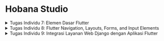 # Hobana Studio
<details>
<summary> Tugas Individu 7: Elemen Dasar Flutter </summary>
Nama    : Clara Aurelia Setiady <br>
NPM     : 2306217304 <br>
Kelas   : PBP C     <br>

## Proses mengimplementasikan cheklist-checklist
1. Membuat program Flutter baru
    - Masuk ke direktori untuk menyimpan proyek Flutter baru
    - Generate proyek Flutter baru
        ```
        flutter create hobana_studio
        ```
    - Jalankan proyek
        ```
        flutter run
        ```
    - Untuk merapikan struktur proyek, buat file baru bernama `menu.dart` pada direktori `hobana_studio/lib`. Pada baris pertama import package
        ```
        import 'package:flutter/material.dart';
        ```
    Selanjutnya, dari `main.dart`, pindahkan kode baris ke-39 hingga akhir (class MyHomePage dan _MyHomePageState) ke file `menu.dart` yang baru dibuat. Tidak lupa untuk menambahkan import package di file `main.dart`
        ```
        import 'package:hobana_studio/menu.dart';
        ```
   
2. Membuat tiga tombol sederhana dengan ikon dan teks untuk melihat daftar produk, menambah produk, dan logout. Setelah itu mengimplementasikan warna-warna yang berbeda untuk setiap tombol dan munculkan snackbar untuk memberitahu bahwa tombol sudah ditekan
    - Pada `main.dart`, ubah kode sesuai dengan warna yang diinginkan
    ```
    colorScheme: ColorScheme.fromSwatch(
        primarySwatch: Colors.deepPurple,
    ).copyWith(secondary: Colors.deepPurple[400]),
    ```
    - Setelah itu, ubah sifat widget menjadi stateless dengan menghapus `const MyHomePage(title: 'Flutter Demo Home Page') menjadi `MyHomePage(),`
    - Mengimplementasikan warna yang berbeda, memunculkan snackbar, hasil akhirnya akan
        ```
        import 'package:flutter/material.dart';
    
        class MyHomePage extends StatelessWidget {
        final String npm = '2306217304'; // NPM
        final String name = 'Clara Aurelia Setiady'; // Nama
        final String className = 'PBP C'; // Kelas
        MyHomePage({super.key});
    
        // This widget is the home page of your application. It is stateful, meaning
        // that it has a State object (defined below) that contains fields that affect
        // how it looks.
    
        // This class is the configuration for the state. It holds the values (in this
        // case the title) provided by the parent (in this case the App widget) and
        // used by the build method of the State. Fields in a Widget subclass are
        // always marked "final".
    
        final List<ItemHomepage> items = [
            ItemHomepage("Lihat Daftar Produk", Icons.mood, Colors.blue),
            ItemHomepage("Tambah Produk", Icons.add, Colors.green),
            ItemHomepage("Logout", Icons.logout, Colors.red),
        ];
    
        @override
        Widget build(BuildContext context) {
            // Scaffold menyediakan struktur dasar halaman dengan AppBar dan body.
            return Scaffold(
            // AppBar adalah bagian atas halaman yang menampilkan judul.
            appBar: AppBar(
                // Judul aplikasi "Mental Health Tracker" dengan teks putih dan tebal.
                title: const Text(
                'Hobana Studio',
                style: TextStyle(
                    color: Colors.white,
                    fontWeight: FontWeight.bold,
                ),
                ),
                // Warna latar belakang AppBar diambil dari skema warna tema aplikasi.
                backgroundColor: Theme.of(context).colorScheme.primary,
            ),
            // Body halaman dengan padding di sekelilingnya.
            body: Padding(
                padding: const EdgeInsets.all(16.0),
                // Menyusun widget secara vertikal dalam sebuah kolom.
                child: Column(
                crossAxisAlignment: CrossAxisAlignment.center,
                children: [
                    // Row untuk menampilkan 3 InfoCard secara horizontal.
                    Row(
                    mainAxisAlignment: MainAxisAlignment.spaceEvenly,
                    children: [
                        InfoCard(title: 'NPM', content: npm),
                        InfoCard(title: 'Name', content: name),
                        InfoCard(title: 'Class', content: className),
                    ],
                    ),
    
                    // Memberikan jarak vertikal 16 unit.
                    const SizedBox(height: 16.0),
    
                    // Menempatkan widget berikutnya di tengah halaman.
                    Center(
                    child: Column(
                        // Menyusun teks dan grid item secara vertikal.
    
                        children: [
                        // Menampilkan teks sambutan dengan gaya tebal dan ukuran 18.
                        const Padding(
                            padding: EdgeInsets.only(top: 16.0),
                            child: Text(
                            'Welcome to Hobana Studio',
                            style: TextStyle(
                                fontWeight: FontWeight.bold,
                                fontSize: 18.0,
                            ),
                            ),
                        ),
    
                        // Grid untuk menampilkan ItemCard dalam bentuk grid 3 kolom.
                        GridView.count(
                            primary: true,
                            padding: const EdgeInsets.all(20),
                            crossAxisSpacing: 10,
                            mainAxisSpacing: 10,
                            crossAxisCount: 3,
                            // Agar grid menyesuaikan tinggi kontennya.
                            shrinkWrap: true,
    
                            // Menampilkan ItemCard untuk setiap item dalam list items.
                            children: items.map((ItemHomepage item) {
                            return ItemCard(item);
                            }).toList(),
                        ),
                        ],
                    ),
                    ),
                ],
                ),
            ),
            );
        }
        }
    
        class InfoCard extends StatelessWidget {
        // Kartu informasi yang menampilkan title dan content.
    
        final String title;  // Judul kartu.
        final String content;  // Isi kartu.
    
        const InfoCard({super.key, required this.title, required this.content});
    
        @override
        Widget build(BuildContext context) {
            return Card(
            // Membuat kotak kartu dengan bayangan dibawahnya.
            elevation: 2.0,
            child: Container(
                // Mengatur ukuran dan jarak di dalam kartu.
                width: MediaQuery.of(context).size.width / 3.5, // menyesuaikan dengan lebar device yang digunakan.
                padding: const EdgeInsets.all(16.0),
                // Menyusun title dan content secara vertikal.
                child: Column(
                children: [
                    Text(
                    title,
                    style: const TextStyle(fontWeight: FontWeight.bold),
                    ),
                    const SizedBox(height: 8.0),
                    Text(content),
                ],
                ),
            ),
            );
        }
        }
    
        class ItemHomepage {
            final String name;
            final IconData icon;
            final Color color;
    
            ItemHomepage(this.name, this.icon, this.color);
        }
    
        class ItemCard extends StatelessWidget {
        final ItemHomepage item;
    
        const ItemCard(this.item, {super.key});
    
        @override
        Widget build(BuildContext context) {
            return Material(
            color: item.color, // Use the color property here
            borderRadius: BorderRadius.circular(12),
            child: InkWell(
                onTap: () {
                ScaffoldMessenger.of(context)
                    ..hideCurrentSnackBar()
                    ..showSnackBar(
                    SnackBar(content: Text("Kamu telah menekan tombol ${item.name}!"))
                    );
                },
                child: Container(
                padding: const EdgeInsets.all(8),
                child: Center(
                    child: Column(
                    mainAxisAlignment: MainAxisAlignment.center,
                    children: [
                        Icon(
                        item.icon,
                        color: Colors.white,
                        size: 30.0,
                        ),
                        const Padding(padding: EdgeInsets.all(3)),
                        Text(
                        item.name,
                        textAlign: TextAlign.center,
                        style: const TextStyle(color: Colors.white),
                        ),
                    ],
                    ),
                ),
                ),
            ),
            );
        }
        }
        ```
    - Untuk membuat setiap button berbeda warnanya, saya menambahkan property color di class ItemHomePage dan mendefinisikan colors di setiap item. Selain itu, saya menggunakna Color tersebut dalam ItemCard

## Menjawab pertanyaan
### 1. Jelaskan apa yang dimaksud dengan stateless widget dan stateful widget, dan jelaskan perbedaan dari keduanya.
- StatelessWidget adalah widget yang tidak memiliki state atau keadaan yang dapat berubah selama aplikasi berjalan. Artinya, data atau tampilan widget ini tetap sama setelah pertama kali dibangun. Jika ingin memperbarui tampilannya, widget tersebut perlu dibuat ulang atau diganti dengan widget baru. Contoh stateless widget adalah label yang tidak berubah, icon yang tidak memiliki interaksi, serta gambar statis.
- StatefulWidget adalah widget yang memiliki state atau keadaan yang dapat berubah selama aplikasi berjalan. Data atau tampilan widget ini bisa diperbarui berdasarkan interaksi pengguna atau peristiwa lain. Untuk membuat StatefulWidget, diperlukan dua kelas:
    - Kelas StatefulWidget itu sendiri.
    - Kelas State yang mengelola dan menyimpan status widget tersebut.
    Contoh penggunannya adalah tombol yang berubah warna saat ditekan dan formulir input yang memperbaharui data saat pengguna mengetik.


### 2.  Sebutkan widget apa saja yang kamu gunakan pada proyek ini dan jelaskan fungsinya.
#### A) Widget Umum
- MaterialApp. Merupakan widget utama untuk aplikasi Flutter yang menggunakan Material Design. MaterialApp menyediakan berbagai konfigurasi dasar seperti tema, judul aplikasi, serta pengaturan routing halaman. Dalam kode ini, MaterialApp digunakan sebagai pembungkus aplikasi utama dengan tema warna primarySwatch dan halaman awal yang diatur ke MyHomePage.
- Scaffold. Struktur dasar untuk halaman yang memiliki elemen standar seperti AppBar, Body, dan FloatingActionButton. Scaffold membantu menyusun elemen UI aplikasi dengan mudah. Dalam kode ini, Scaffold digunakan untuk memberikan struktur halaman dengan AppBar dan Body.
- AppBar. Widget yang biasanya berada di bagian atas halaman, berfungsi sebagai tempat untuk menampilkan judul dan aksi penting. Pada kode ini, AppBar menampilkan judul "Hobana Studio" dan mengikuti warna tema utama aplikasi.
- Padding. Menambahkan ruang atau jarak di sekitar widget yang dibungkusnya. Padding digunakan untuk memberikan ruang di sekitar Column utama dalam body agar tidak menempel pada tepi layar.
- Column. Menyusun widget secara vertikal. Dalam kode ini, Column menyusun widget Row, SizedBox, Center, dan GridView.count secara berurutan ke bawah.
- Row. Menyusun widget secara horizontal.
- SizedBox. Menyisipkan ruang kosong atau jarak antar widget.
- Icon. Menampilkan ikon dari pustaka ikon Flutter.
- SnackBar. Notifikasi yang muncul sementara di bagian bawah layar untuk memberikan informasi kepada pengguna. Dalam kode ini, SnackBar ditampilkan ketika pengguna menekan salah satu tombol pada ItemCard. Dan masih ada beberapa widget lainnya
#### B) Widget Custom (Buatan Sendiri)
- InfoCard. Widget custom yang menampilkan informasi statis seperti NPM, Nama, dan Kelas. InfoCard terdiri dari Card, Container, Column, dan Text untuk menyusun informasi dengan rapi. 
- ItemHomePage. Bukan sebuah widget, melainkan sebuah kelas model yang berfungsi sebagai representasi data untuk setiap item di beranda (ItemCard). Setiap ItemHomepage berisi nama item, ikon, dan warna.
- ItemCard. Widget custom yang menampilkan setiap item pada halaman utama, dengan ikon, teks, dan latar belakang berwarna. ItemCard menggunakan beberapa widget seperti Material, InkWell, Container, Icon, dan Text.

### 3. Apa fungsi dari setState()? Jelaskan variabel apa saja yang dapat terdampak dengan fungsi tersebut.
- setState() adalah fungsi dalam Flutter yang digunakan dalam widget Stateful untuk memperbarui tampilan aplikasi ketika terjadi perubahan data atau state. Ketika setState() dipanggil, Flutter akan menandai widget yang bersangkutan agar dibangun ulang (rebuild), sehingga perubahan data dapat ditampilkan pada UI.

#### Fungsi setState()
- setState() memberi tahu Flutter bahwa ada perubahan data yang memerlukan pembaruan tampilan.
- Saat dipanggil, Flutter menjalankan ulang metode build() dari widget tersebut, yang akan merefleksikan perubahan data pada UI.
- Hanya widget yang berada dalam kelas Stateful (dan bukan Stateless) yang bisa menggunakan setState(), karena setState() bergantung pada manajemen state yang dapat berubah.

#### Variabel yang terdampak
- Variabel penghitung atau numerik lainnya: Misalnya int counter, yang digunakan untuk menampilkan nilai dinamis.
- Variabel boolean: Misalnya bool isVisible untuk menampilkan atau menyembunyikan elemen tertentu.
- List atau Map: Misalnya, List<String> items untuk menambah atau menghapus elemen dari daftar tampilan.
- Variabel String atau tipe data lain: Misalnya, String title untuk memperbarui teks atau label.
- Nilai input pengguna: Data yang didapat dari pengguna, seperti teks dari TextField.

### 4.  Jelaskan perbedaan antara const dengan final.
- Di Dart, const dan final adalah kata kunci untuk mendeklarasikan variabel yang tidak dapat diubah, tetapi ada perbedaan penting di antara keduanya.
- const menetapkan nilai pada saat compile-time, artinya nilai harus sudah diketahui sebelumnya dan bersifat deeply immutable, sehingga seluruh objek dan sub-objeknya juga konstan.
- Sebaliknya, final menetapkan nilai pada saat run-time dan mencegah variabel diubah setelah inisialisasi pertama, tetapi jika variabel tersebut adalah objek, properti di dalamnya tetap bisa diubah.
    - Dalam Flutter, const sering digunakan pada widget statis untuk optimasi memori, karena objek const yang identik hanya dibuat sekali di memori (canonicalized), sementara final digunakan untuk variabel yang nilai akhirnya diketahui pada run-time dan tidak berubah setelahnya.
</details>

<details>
<summary> Tugas Individu 8: Flutter Navigation, Layouts, Forms, and Input Elements </summary>
Nama    : Clara Aurelia Setiady <br>
NPM     : 2306217304 <br>
Kelas   : PBP C     <br>

## Proses implementasi Checklist
### 1. Membuat halaman formulir tambah item baru dengan ketentuan (memakai min tiga elemen input [name, amount, description]), memiliki sebuah tombol Save, setiap element input formulir harus divalidasi [setiap elemen input tidak boleh kosong, setiap elemen input harus berisi data dengan tipe data atribut modelnya, perhatikan juga case-case seperti angkat negatif, dll]
- Kode mengenai hal ini kebanyakan tercantum di page `productentry_form.dart`. Pada file ini, kode membangun halaman formulir di Flutter untuk menambahkan produk baru dengan tiga elemen input utama: nama produk (_nama), deskripsi produk (_description), dan harga produk (_price). Formulir ini menggunakan widget StatefulWidget bernama ProductEntryFormPage yang memiliki state dikelola oleh kelas _ProductEntryFormPageState. Tujuannya adalah untuk menangani input data produk, memvalidasi input, dan menyimpan data dengan tombol "Save".

Formulir menggunakan GlobalKey<FormState>() sebagai kunci global untuk validasi input pada elemen formulir. Setiap input diwakili oleh TextFormField yang memiliki properti decoration untuk menampilkan label dan hint teks agar pengguna memahami jenis data yang harus dimasukkan. Pada setiap input, terdapat validator yang memastikan data sesuai aturan. Untuk input nama produk, validasi memeriksa apakah input tidak kosong, memiliki panjang minimal 3 karakter, dan maksimal 50 karakter. Pada input deskripsi produk, validasi memeriksa agar input tidak kosong dengan panjang minimal 10 karakter dan maksimal 200 karakter. Sedangkan input harga menggunakan keyboardType: TextInputType.number untuk membatasi input menjadi angka, dan validasi memastikan nilainya tidak kosong, berupa angka, serta lebih besar dari nol.

Pengelolaan state dilakukan menggunakan metode setState() di dalam fungsi onChanged, yang memperbarui nilai variabel state (_nama, _description, dan _price) setiap kali pengguna mengubah input. Hal ini memastikan data yang dimasukkan selalu sinkron dengan state aplikasi.

Tombol "Save" pada formulir dibuat menggunakan ElevatedButton. Ketika tombol ditekan, form divalidasi dengan metode _formKey.currentState!.validate(). Jika semua input valid, maka dialog konfirmasi ditampilkan menggunakan showDialog(). Dialog tersebut berisi detail data produk yang berhasil disimpan, ditampilkan menggunakan widget AlertDialog. Setelah dialog ditutup, form akan direset dengan memanggil _formKey.currentState!.reset(), mengosongkan semua input untuk mempersiapkan input berikutnya. Kode ini memperlihatkan bagaimana Flutter memanfaatkan fitur form bawaan untuk membuat proses input yang aman, terstruktur, dan interaktif dengan umpan balik yang jelas kepada pengguna.

### 2. Mengarahkan pengguna ke halaman form tambah item ketika menekan tombol "Tambah Item"
Untuk mengarahkan pengguna ke halaman form tambah item ketika tombol "Tambah Produk" ditekan, kode ini memanfaatkan Navigator.push() pada widget yang berinteraksi dengan pengguna. Navigasi ke halaman formulir dilakukan dengan memeriksa nilai routeKey dari ItemHomepage. Jika routeKey memiliki nilai 'addProduct', kode akan memanggil Navigator.push() untuk membuka halaman ProductEntryFormPage.

Komponen utama yang menangani klik pada item adalah ItemCard. ItemCard dilengkapi dengan GestureDetector yang menangkap event klik dan memanggil fungsi onTap. Fungsi ini memeriksa apakah item yang ditekan memiliki routeKey yang sesuai untuk menavigasi ke halaman form. Dalam hal ini, jika tombol "Tambah Produk" ditekan, pengguna diarahkan ke halaman ProductEntryFormPage dengan menggunakan MaterialPageRoute. Pendekatan ini menjaga navigasi tetap modular dan memisahkan logika navigasi dari elemen presentasi, memungkinkan alur yang lebih bersih dan terorganisir dalam aplikasi.


### 3. Memunculkan data sesuai isi dari formulir yang diisi dalam sebuah pop up setelah menekan tombol Save
Kode ini utamanya terdapat di file `productentry_form.dart`. Kode ini berfokus pada memunculkan data yang diisi dalam formulir sebagai pop-up (dialog) setelah pengguna menekan tombol "Save" dan semua data berhasil divalidasi. Formulir terdiri dari tiga input utama: nama produk (_nama), deskripsi produk (_description), dan harga produk (_price). Setelah pengguna mengisi semua data dan menekan tombol "Save", kode memeriksa apakah semua input valid menggunakan _formKey.currentState!.validate().

Jika validasi berhasil, showDialog() akan dipanggil untuk menampilkan sebuah AlertDialog. Dialog ini berfungsi sebagai pop-up yang menampilkan data yang telah diisi pengguna dalam formulir, termasuk nama produk, deskripsi, dan harga. Informasi tersebut ditampilkan di dalam widget Column yang disusun secara vertikal untuk menunjukkan rincian produk. Tombol "OK" pada dialog memungkinkan pengguna untuk menutup dialog dan secara otomatis mereset formulir menggunakan _formKey.currentState!.reset().

Dengan pendekatan ini, kode memberikan umpan balik langsung kepada pengguna tentang data yang telah diisi dan memastikan pengguna mendapatkan konfirmasi bahwa data telah berhasil dimasukkan sebelum kembali ke tampilan awal atau mengisi data baru. Hal ini meningkatkan pengalaman pengguna dengan memberi kepastian atas tindakan yang mereka lakukan.


### 4. Membuat sebuah drawer pada aplikasi (min memiliki dua buah opsi, "halaman utama" dan "tambah item")
Bagian ini terletak pada file left_drawer.dart. Kode ini membangun sebuah drawer pada aplikasi menggunakan widget Drawer di Flutter. Drawer berfungsi sebagai navigasi samping yang menyediakan opsi bagi pengguna untuk beralih ke halaman yang berbeda dengan cepat. Dalam hal ini, drawer memiliki dua opsi utama: "Halaman Utama" dan "Tambah Produk".

Drawer diimplementasikan dengan ListView yang menampilkan item navigasi (ListTile). Bagian atas drawer ditandai dengan DrawerHeader yang menampilkan judul "Hobana Studio" beserta subteks deskriptif "Ayo belanja setiap hari disini!" yang dirancang untuk menarik perhatian pengguna. DrawerHeader memiliki latar belakang berwarna yang disesuaikan dengan skema warna utama aplikasi.

Opsi pertama, "Halaman Utama", diwakili oleh ListTile dengan ikon rumah (Icons.home_outlined). Ketika opsi ini diklik, Navigator.pushReplacement digunakan untuk mengganti halaman saat ini dengan halaman beranda (MyHomePage). Navigator.pushReplacement memastikan bahwa halaman sebelumnya tidak tetap berada dalam tumpukan navigasi, memberikan pengalaman transisi yang bersih dan langsung.

Opsi kedua, "Tambah Produk", memiliki ikon mood (Icons.mood) dan memungkinkan pengguna untuk menavigasi ke halaman formulir tambah produk (ProductEntryFormPage). Navigasi dilakukan dengan cara serupa, menggunakan Navigator.pushReplacement untuk mengganti halaman saat ini.

Dengan desain ini, drawer berfungsi sebagai elemen navigasi yang ramah pengguna, menyediakan akses cepat ke fitur utama aplikasi dengan minimal dua opsi. Hal ini memastikan pengalaman pengguna yang terorganisir dan efisien dalam menjelajahi aplikasi.


## Menjawab pertanyaan
### 1. Apa kegunaan const di Flutter? Jelaskan apa keuntungan ketika menggunakan const pada kode Flutter. Kapan sebaiknya kita menggunakan const, dan kapan sebaiknya tidak digunakan?
#### Kegunaan dann Keuntungan Penggunaan Const di Flutter
- *Pengoptimalan performa*. Dengan menggunakan const, Flutter dapat menghindari pembuatan objek baru jika objek tersebut sudah ada. Ini berarti jika widget yang sama dengan nilai yang sama digunakan di berbagai tempat dalam widget tree, Flutter hanya akan menggambar satu instance objek tersebut.
- *Memori yang efisien*. Karena objek const tidak dapat diubah, mereka dapat dibagikan dan digunakan ulang di berbagai tempat dalam aplikasi. Hal ini mengurangi penggunaan memori, karena tidak perlu membuat banyak instance dari objek yang sama.
- *Lebih mudah dalam debugging*. Menandai objek sebagai const memberi tahu developer lain bahwa objek tersebut tidak akan berubah. Ini membantu dalam pemahaman kode dan debugging.

#### Kapan sebaiknya menggunakan const?
- Jika diketahui bahwa widget tersebut tidak akan berubah, seperti ikon statis atau teks yang tidak akan berubah, penggunaan const sangat dianjurkan.
- Jika widget dihasilkan dari data yang tidak berubah (seperti daftar konstanta), const sangat baik untuk menggunakan 

#### Kapan sebaiknya tidak menggunakan const?
- Jika widget bergantung pada data yang dapat berubah, seperti hasil dari API atau input pengguna, sebaiknya tidak menggunakan const. Contoh kasus ini adalah:
-  Jika widget digunakan dalam konteks yang bisa berubah (misalnya, dalam StatefulWidget), sebaiknya tidak menggunakan const pada widget tersebut.

### 2. Jelaskan dan bandingkan penggunaan Column dan Row pada Flutter. Berikan contoh implementasi dari masing-masing layout widget ini!
#### Column
Widget Column digunakan untuk menyusun anak-anaknya dalam bentuk vertikal. Setiap anak akan ditata satu di atas yang lain. Keuntungannya:
- Memungkinkan penempatan widget secara vertikal.
- Bisa diatur agar anak-anaknya mengisi ruang yang tersedia dengan parameter seperti `mainAxisAlignment` dan `crossAxisAlignment`.
Contoh implementasi:
```
Column(
  mainAxisAlignment: MainAxisAlignment.center,
  crossAxisAlignment: CrossAxisAlignment.start,
  children: <Widget>[
    Text('Hello'),
    Text('World'),
    ElevatedButton(onPressed: () {}, child: Text('Click Me')),
  ],
)
```
Pada contoh di atas, tiga widget (dua teks dan satu tombol) ditata secara vertikal, di tengah sumbu utama dan di sebelah kiri sumbu silang.

#### Row
Widget Row digunakan untuk menyusun anak-anaknya dalam bentuk horizontal. Setiap anak akan ditata satu di samping yang lain. Keuntungannya:
- Memungkinkan penempatan widget secara horizontal.
- Seperti Column, bisa diatur menggunakan parameter `mainAxisAlignment` dan `crossAxisAlignment`.
Contoh
```
Row(
  mainAxisAlignment: MainAxisAlignment.spaceAround,
  crossAxisAlignment: CrossAxisAlignment.center,
  children: <Widget>[
    Icon(Icons.home),
    Text('Home'),
    ElevatedButton(onPressed: () {}, child: Text('Go')),
  ],
)
```
Di contoh ini, ada ikon, teks, dan tombol yang ditata secara horizontal. Semua widget berada di tengah sumbu silang dan memiliki jarak yang sama antar elemen.

### 3. Sebutkan apa saja elemen input yang kamu gunakan pada halaman form yang kamu buat pada tugas kali ini. Apakah terdapat elemen input Flutter lain yang tidak kamu gunakan pada tugas ini? Jelaskan!
Pada halaman form yang saya buat, elemen input yang digunakan adalah:

- TextFormField untuk input nama produk (_nama).
- TextFormField untuk input deskripsi produk (_description).
- TextFormField untuk input harga produk (_price), dengan keyboardType yang disesuaikan agar hanya menerima input berupa angka.

Elemen input lainnya dari Flutter yang tidak digunakan dalam tugas ini mencakup:
- Checkbox: Untuk input nilai boolean (ya/tidak).
- Switch: Berfungsi serupa dengan checkbox tetapi dengan gaya visual yang berbeda.
- Radio Button: Untuk pilihan eksklusif dari beberapa opsi.
- DropdownButton: Untuk memilih satu opsi dari menu dropdown.
- Slider: Untuk input nilai numerik atau range dengan menggeser slider.

Saya tidak menggunakan elemen-elemen ini karena fokus formulir adalah input teks untuk nama, deskripsi, dan angka untuk harga produk. Elemen-elemen seperti checkbox, radio button, atau dropdown dapat digunakan jika ada kebutuhan untuk memilih opsi dari sejumlah pilihan atau untuk pengaturan lainnya.

### 4. Bagaimana cara kamu mengatur tema (theme) dalam aplikasi Flutter agar aplikasi yang dibuat konsisten? Apakah kamu mengimplementasikan tema pada aplikasi yang kamu buat?
1.  Di dalam kelas MyApp, ThemeData diatur menggunakan colorScheme untuk menentukan skema warna. Kode berikut menunjukkan cara tema ditetapkan:
```
theme: ThemeData(
  colorScheme: ColorScheme.fromSwatch(
    primarySwatch: Colors.deepPurple,
  ).copyWith(secondary: Colors.deepPurple[400]),
),

```
2. Penggunaan Tema pada Komponen: Beberapa widget menggunakan tema ini untuk menjaga konsistensi warna di seluruh aplikasi, seperti AppBar, DrawerHeader, ElevatedButton, dan Card. Contoh penerapannya:
```
backgroundColor: Theme.of(context).colorScheme.primary,
```
```
backgroundColor: MaterialStateProperty.all(Theme.of(context).colorScheme.primary),

```
3. Inheritan Tema. Setiap komponen menggunakan `Theme.of(context).colorScheme` untuk mengakses warna-warna dari tema yang telah ditetapkan di `main.dart`, memastikan bahwa perubahan pada `ThemeData` akan berlaku untuk semua elemen yang menggunakannya.

Dengan cara ini, aplikasi secara konsisten mengikuti skema warna yang sama di semua halaman dan komponen, yang memberikan pengalaman visual yang seragam dan memudahkan pengelolaan warna jika ingin mengubah skema warna di masa depan.


### 5. Bagaimana cara kamu menangani navigasi dalam aplikasi dengan banyak halaman pada Flutter?
Pada aplikasi Flutter, navigasi antara halaman dapat ditangani dengan menggunakan kelas Navigator dan MaterialPageRoute. Berikut adalah cara menangani navigasi pada aplikasi dengan banyak halaman di Flutter:
1. Menggunakan `Navigator.push` dan `Navigator.pushReplacement`. Navigator memungkinkan kita untuk menambahkan (push) halaman baru di atas halaman yang sedang aktif. `Navigator.pushReplacement` menggantikan halaman saat ini dengan halaman baru tanpa menambahkan halaman baru ke dalam tumpukan navigasi, sehingga tidak dapat kembali ke halaman sebelumnya. Contoh penggunaan:
```
onTap: () {
  Navigator.pushReplacement(
    context,
    MaterialPageRoute(
      builder: (context) => MyHomePage(),
    ),
  );
},
```

2. Membuat Route pada `MaterialPageRoute`. `MaterialPageRoute` digunakan untuk mendefinisikan halaman baru yang akan ditampilkan. `builder` dalam `MaterialPageRoute` mendefinisikan widget yang akan dirender sebagai halaman baru; Contoh penggunaan:
```
Navigator.push(
  context,
  MaterialPageRoute(
    builder: (context) => const ProductEntryFormPage(),
  ),
);
```

3. Navigasi Berdasarkan Kondisi: Pada ItemCard, ada navigasi yang ditentukan berdasarkan nama item. Contoh penggunaan:
```
if (item.name == "Tambah Produk") {
  Navigator.push(
    context,
    MaterialPageRoute(
      builder: (context) => const ProductEntryFormPage(),
    ),
  );
}
```
</details>

<details>
<summary> Tugas Individu 9: Integrasi Layanan Web Django dengan Aplikasi Flutter </summary>
Nama    : Clara Aurelia Setiady <br>
NPM     : 2306217304 <br>
Kelas   : PBP C     <br>

## Proses implementasi Checklist
### 1. Mengimplementasikan fitur registrasi akun pada proyek tugas Flutter, membuat halaman login pada proyek flutter, dan mengintegrasikan sistem autentikasi django dengan proyek tugas Flutter
#### Kode ini memodifikasi proyek Django dan proyek Flutter. Terdapat aplikasi baru yaitu autentikasi pada proyek Django yang nantinya akan diintegrasikan dengan proyek Flutter. Backend terdapat pada proyek Django
- Hal pertama yang dilakukan adalah set up autentikasi pada Django setelah itu mengintegrasikannya dengan proyek Flutter, dengan membuat aplikasi baru di proyek Django  bernama `authentication` dan tidak lupa melakukan beberapa steps yang mengikutinya (seperti menambahkan ke INSTALLED_APPS)
    - Setelah itu tidak lupa install `pip install django-cors-headers` yang akan mengizinkan akses antar domain. Tambahkan `corsheaders` ke INSTALLED_APPS dan tambahkan `corsheaders.middleware.CorsMiddleware` ke MIDDELWARE
    - tambahkan beberapa variabel perizinan di `settings.py` dan tambahkan 10.0.2.2 ke ALLOWED_HOSTS untuk emulator Android
    ```
    ...
    CORS_ALLOW_ALL_ORIGINS = True
    CORS_ALLOW_CREDENTIALS = True
    CSRF_COOKIE_SECURE = True
    SESSION_COOKIE_SECURE = True
    CSRF_COOKIE_SAMESITE = 'None'
    SESSION_COOKIE_SAMESITE = 'None'
    ...
    ```
    - Pada proyek Django tersebut, tambahkan metode view untuk login di `authentication/views.py`
    ```
    from django.contrib.auth import authenticate, login as auth_login
    from django.http import JsonResponse
    from django.views.decorators.csrf import csrf_exempt

    @csrf_exempt
    def login(request):
        username = request.POST['username']
        password = request.POST['password']
        user = authenticate(username=username, password=password)
        if user is not None:
            if user.is_active:
                auth_login(request, user)
                # Status login sukses.
                return JsonResponse({
                    "username": user.username,
                    "status": True,
                    "message": "Login sukses!"
                    # Tambahkan data lainnya jika ingin mengirim data ke Flutter.
                }, status=200)
            else:
                return JsonResponse({
                    "status": False,
                    "message": "Login gagal, akun dinonaktifkan."
                }, status=401)

        else:
            return JsonResponse({
                "status": False,
                "message": "Login gagal, periksa kembali email atau kata sandi."
            }, status=401)
    ```

    - Setelah itu buat file `urls.py` pada folder auth dan tambahkan routing
    ```
    from django.urls import path
    from authentication.views import login

    app_name = 'authentication'

    urlpatterns = [
        path('login/', login, name='login'),
    ]
    ```
    - Pada urls proyek root tambahkan `path('auth/', include('authentication.urls'))`
- Setelah sistem autentikasi dikembangkan di Django, lalu integrasikan dengan sistem autentikasi pada flutter
    - Hal yang dilakukan adalah emndownload package Flutter yang dapat dipakai untuk menyambung ke web service Django (yang sudah disediakan)
     `flutter pub add provider`
### 2. Membuat model kustom sesuai dengan proyek aplikasi Django.


### 3. Memunculkan 


### 4. Membuat 


## Menjawab pertanyaan
### 1. Jelaskan mengapa kita perlu membuat model untuk melakukan pengambilan ataupun pengiriman data JSON? Apakah akan terjadi error jika kita tidak membuat model terlebih dahulu?



### 2. Jelaskan fungsi dari library http yang sudah kamu implementasikan pada tugas ini

### 3. Jelaskan fungsi dari CookieRequest dan jelaskan mengapa instance CookieRequest perlu untuk dibagikan ke semua komponen di aplikasi Flutter.

### 4. Jelaskan mekanisme pengiriman data mulai dari input hingga dapat ditampilkan pada Flutter.


### 5. Jelaskan mekanisme autentikasi dari login, register, hingga logout. Mulai dari input data akun pada Flutter ke Django hingga selesainya proses autentikasi oleh Django dan tampilnya menu pada Flutter.
</details>